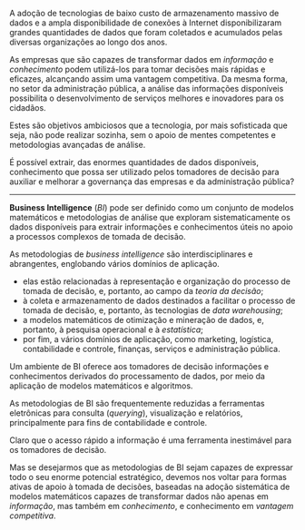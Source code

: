 A adoção de tecnologias de baixo custo de armazenamento massivo de dados e a ampla disponibilidade de conexões à Internet disponibilizaram grandes quantidades de dados que foram coletados e acumulados pelas diversas organizações ao longo dos anos.  

As empresas que são capazes de transformar dados em *informação* e *conhecimento* podem utilizá-los para tomar decisões mais rápidas e eficazes, alcançando assim uma vantagem competitiva. Da mesma forma, no setor da administração pública, a análise das informações disponíveis possibilita o desenvolvimento de serviços melhores e inovadores para os cidadãos.  

Estes são objetivos ambiciosos que a tecnologia, por mais sofisticada que seja, não pode realizar sozinha, sem o apoio de mentes competentes e metodologias avançadas de análise.

É possível extrair, das enormes quantidades de dados disponíveis, conhecimento que possa ser utilizado pelos tomadores de decisão para auxiliar e melhorar a governança das empresas e da administração pública?  

---
**Business Intelligence** (*BI*) pode ser definido como um conjunto de modelos matemáticos e metodologias de análise que exploram sistematicamente os dados disponíveis para extrair informações e conhecimentos úteis no apoio a processos complexos de tomada de decisão.

As metodologias de *business intelligence* são interdisciplinares e abrangentes, englobando vários domínios de aplicação.  

* elas estão relacionadas à representação e organização do processo de tomada de decisão, e, portanto, ao campo da *teoria da decisão*;
* à coleta e armazenamento de dados destinados a facilitar o processo de tomada de decisão, e, portanto, às tecnologias de *data warehousing*;
* a modelos matemáticos de otimização e mineração de dados, e, portanto, à pesquisa operacional e à *estatística*;
* por fim, a vários domínios de aplicação, como marketing, logística, contabilidade e controle, finanças, serviços e administração pública.

Um ambiente de BI oferece aos tomadores de decisão informações e conhecimentos derivados do processamento de dados, por meio da aplicação de modelos matemáticos e algoritmos.

As metodologias de BI são frequentemente reduzidas a ferramentas eletrônicas para consulta (*querying*), visualização e relatórios, principalmente para fins de contabilidade e controle.

Claro que o acesso rápido a informação é uma ferramenta inestimável para os tomadores de decisão.

Mas se desejarmos que as metodologias de BI sejam capazes de expressar todo o seu enorme potencial estratégico, devemos nos voltar para formas ativas de apoio à tomada de decisões, baseadas na adoção sistemática de modelos matemáticos capazes de transformar dados não apenas em *informação*, mas também em *conhecimento*, e conhecimento em *vantagem competitiva*.
